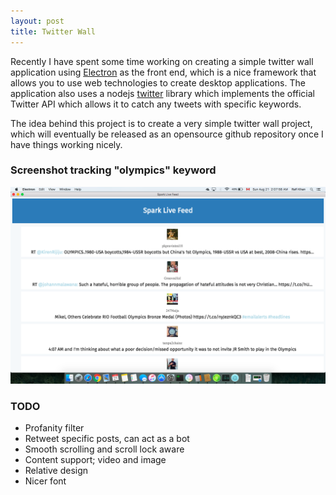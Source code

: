```yaml
---
layout: post
title: Twitter Wall
---
```


Recently I have spent some time working on creating a simple twitter wall application using [Electron][1] as the front end, which is a nice framework that allows you to use web technologies to create desktop applications. The application also uses a nodejs [twitter][2] library which implements the official Twitter API which allows it to catch any tweets with specific keywords.

The idea behind this project is to create a very simple twitter wall project, which will eventually be released as an opensource github repository once I have things working nicely.

### Screenshot tracking "olympics" keyword ###

![Screenshot](/images/res/twitterwall-1.png)

### TODO
- Profanity filter
- Retweet specific posts, can act as a bot
- Smooth scrolling and scroll lock aware
- Content support; video and image
- Relative design
- Nicer font

[1]: http://electron.atom.io
[2]: https://www.npmjs.com/package/twitter
